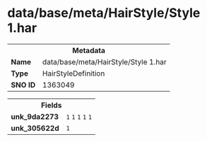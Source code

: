 <h1>data/base/meta/HairStyle/Style 1.har</h1><table><tr><th colspan="100%">Metadata</th></tr><tr><td><b>Name</b></td><td>data/base/meta/HairStyle/Style 1.har</td></tr><tr><td><b>Type</b></td><td>HairStyleDefinition</td></tr><tr><td><b>SNO ID</b></td><td>1363049</td></tr></table>

<table><tr><th colspan="100%">Fields</th></tr><tr><td><b>unk_9da2273</b></td><td><code>1</code>
<code>1</code>
<code>1</code>
<code>1</code>
<code>1</code>
</td></tr><tr><td><b>unk_305622d</b></td><td><code>1</code></td></tr></table>

